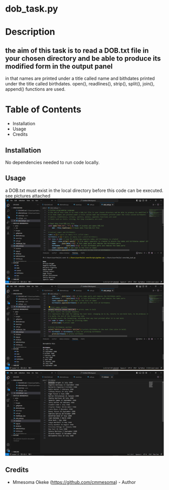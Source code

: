 # dob_task.py

# Description
## the aim of this task is to read a DOB.txt file in your chosen directory and be able to produce its modified form in the output panel
in that names are printed under a title called name and bithdates printed under the title called birthdates.
open(), readlines(), strip(), split(), join(), append() functions are used.

# Table of Contents

- Installation
- Usage
- Credits

## Installation

No dependencies needed to run code locally.

## Usage
a DOB.txt must exist in the local directory before this code can be executed.
see pictures attached
![dob](https://github.com/cmmesoma/codingTasks/blob/e3715fdf9ce5e44b6922191c951b80a7f0333db7/dob_1.PNG)
![dob](https://github.com/cmmesoma/codingTasks/blob/821b82c1cd525f20afc8e1c60b893825dfe3fe87/dob_2.PNG)
![dob](https://github.com/cmmesoma/codingTasks/blob/9c59701053a7986e95c3cdc7012eb8df7ddb30d1/dob_3.PNG)

## Credits

- Mmesoma Okeke (https://github.com/cmmesoma) - Author
